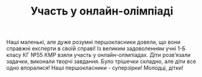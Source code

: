 ﻿---
title: Участь у онлайн-олімпіаді
---

Наші маленькі, але дуже розумні першокласники довели, що вони справжні експерти в своїй справі! Із великим задоволенням учні 1-Б класу КГ №55 КМР взяли участь у онлайн-олімпіадах. Діти розвʼязали задачки, виконали творчі завдання. Було трішечки складно, але діти все одно впоралися! Наші першокласники - суперзірки! Молодці, дітки!

<slideshow />